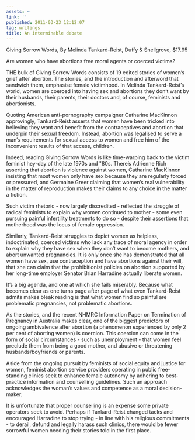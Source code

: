```yaml
---
assets: ~
link: ''
published: 2011-03-23 12:12:07
tag: writings
title: An interminable debate
---
```

Giving Sorrow Words, By Melinda Tankard-Reist, Duffy & Snellgrove,
$17.95

Are women who have abortions free moral agents or coerced victims?

THE bulk of Giving Sorrow Words consists of 19 edited stories of women’s
grief after abortion. The stories, and the introduction and afterword
that sandwich them, emphasise female victimhood. In Melinda
Tankard-Reist’s world, women are coerced into having sex and abortions
they don’t want by their husbands, their parents, their doctors and, of
course, feminists and abortionists.

Quoting American anti-pornography campaigner Catharine MacKinnon
approvingly, Tankard-Reist asserts that women have been tricked into
believing they want and benefit from the contraceptives and abortion
that underpin their sexual freedom. Instead, abortion was legalised to
serve a man’s requirements for sexual access to women and free him of
the inconvenient results of that access, children.

Indeed, reading Giving Sorrow Words is like time-warping back to the
victim feminist hey-day of the late 1970s and "80s. There’s Adrienne
Rich asserting that abortion is violence against women, Catharine
MacKinnon insisting that most women only have sex because they are
regularly forced or pressured, and Germaine Greer claiming that women’s
real vulnerability in the matter of reproduction makes their claims to
any choice in the matter a fiction.

Such victim rhetoric - now largely discredited - reflected the struggle
of radical feminists to explain why women continued to mother - some
even pursuing painful infertility treatments to do so - despite their
assertions that motherhood was the locus of female oppression.

Similarly, Tankard-Reist struggles to depict women as helpless,
indoctrinated, coerced victims who lack any trace of moral agency in
order to explain why they have sex when they don’t want to become
mothers, and abort unwanted pregnancies. It is only once she has
demonstrated that all women have sex, use contraception and have
abortions against their will, that she can claim that the prohibitionist
policies on abortion supported by her long-time employer Senator Brian
Harradine actually liberate women.

It’s a big agenda, and one at which she fails miserably. Because what
becomes clear as one turns page after page of what even Tankard-Reist
admits makes bleak reading is that what women find so painful are
problematic pregnancies, not problematic abortions.

As the stories, and the recent NHMRC Information Paper on Termination of
Pregnancy in Australia makes clear, one of the biggest predictors of
ongoing ambivalence after abortion (a phenomenon experienced by only 2
per cent of aborting women) is coercion. This coercion can come in the
form of social circumstances - such as unemployment - that women feel
preclude them from being a good mother, and abusive or threatening
husbands/boyfriends or parents.

Aside from the ongoing pursuit by feminists of social equity and justice
for women, feminist abortion service providers operating in public
free-standing clinics seek to enhance female autonomy by adhering to
best-practice information and counselling guidelines. Such an approach
acknowledges the woman’s values and competence as a moral
decision-maker.

It is unfortunate that proper counselling is an expense some private
operators seek to avoid. Perhaps if Tankard-Reist changed tacks and
encouraged Harradine to stop trying - in line with his religious
commitments - to derail, defund and legally harass such clinics, there
would be fewer sorrowful women needing their stories told in the first
place.